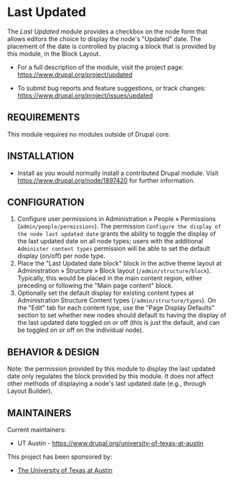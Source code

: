 Last Updated
============

The _Last Updated_ module provides a checkbox on the node form that allows
editors the choice to display the node's "Updated" date. The placement of the
date is controlled by placing a block that is provided by this module, in the
Block Layout.

 * For a full description of the module, visit the project page:
   https://www.drupal.org/project/updated

 * To submit bug reports and feature suggestions, or track changes:
   https://www.drupal.org/project/issues/updated

REQUIREMENTS
------------

This module requires no modules outside of Drupal core.

INSTALLATION
------------

 * Install as you would normally install a contributed Drupal module. Visit
   https://www.drupal.org/node/1897420 for further information.

CONFIGURATION
-------------

1. Configure user permissions in Administration » People » Permissions
   (`admin/people/permissions`). The permission
   `Configure the display of the node last updated date` grants the ability
   to toggle the display of the last updated date on all node types;
   users with the additional `Administer content types` permission will be
   able to set the default display (on/off) per node type.
2. Place the "Last Updated date block" block in the active theme layout
   at Administration » Structure  » Block layout (`/admin/structure/block`).
   Typically, this would be placed in the main content region, either preceding
   or following the "Main page content" block.
3. Optionally set the default display for existing content types at
   Administration Structure Content types (`/admin/structure/types`).
   On the "Edit" tab for each content type, use the "Page Display Defaults"
   section to set whether new nodes should default to having the display of
   the last updated date toggled on or off (this is just the default, and can
   be toggled on or off on the individual node).

BEHAVIOR & DESIGN
-----------------

Note: the permission provided by this module to display the last updated
date only regulates the block provided by this module. It does not affect
other methods of displaying a node's last updated date
(e.g., through Layout Builder).

MAINTAINERS
-----------

Current maintainers:

* UT Austin - https://www.drupal.org/university-of-texas-at-austin

This project has been sponsored by:

* [The University of Texas at Austin](https://www.drupal.org/university-of-texas-at-austin)
